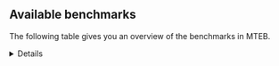 ## Available benchmarks
The following table gives you an overview of the benchmarks in MTEB.

<details>

<!-- This allows the table to be autogenerated in the future: -->
<!-- BENCHMARKS TABLE START -->

| Name | Leaderboard name | # Tasks | Task Types | Domains | Languages |
|------|------------------|---------|------------|---------|-----------|
| [BEIR](https://arxiv.org/abs/2104.08663) | BEIR | 15 | Retrieval: 15 | [Academic, Government, Reviews, Programming, Written, News, Social, Encyclopaedic, Medical, Financial, Blog, Web, Non-fiction] | eng |
| [BEIR-NL](https://arxiv.org/abs/2412.08329) | BEIR-NL | 15 | Retrieval: 15 | [Academic, Written, Encyclopaedic, Medical, Web, Non-fiction] | nld |
| [BRIGHT](https://brightbenchmark.github.io/) | BRIGHT | 1 | Retrieval: 1 | [Written, Non-fiction] | eng |
| [BRIGHT (long)](https://brightbenchmark.github.io/) | BRIGHT (long) | 1 | Retrieval: 1 | [Written, Non-fiction] | eng |
| [BuiltBench(eng)](https://arxiv.org/abs/2411.12056) | BuiltBench(eng) | 4 | Clustering: 2, Retrieval: 1, Reranking: 1 | [Engineering, Written] | eng |
| [ChemTEB](https://arxiv.org/abs/2412.00532) | Chemical | 27 | BitextMining: 1, Classification: 17, Clustering: 2, PairClassification: 5, Retrieval: 2 | [Chemistry] | tur,msa,jpn,por,zho,eng,hin,deu,spa,nld,kor,fra,ces |
| [CoIR](https://github.com/CoIR-team/coir) | Code Information Retrieval | 10 | Retrieval: 10 | [Written, Programming] | sql,php,ruby,eng,javascript,python,java,go,c++ |
| [CodeRAG](https://arxiv.org/abs/2406.14497) | CodeRAG | 4 | Reranking: 4 | [Programming] | python |
| [Encodechka](https://github.com/avidale/encodechka) | Encodechka | 7 | STS: 2, Classification: 4, PairClassification: 1 | [Government, Written, Fiction, News, Social, Web, Non-fiction] | rus |
| [FollowIR](https://arxiv.org/abs/2403.15246) | Instruction Following | 3 | InstructionRetrieval: 3 | [News, Written] | eng |
| [LongEmbed](https://arxiv.org/abs/2404.12096v2) | Long-context Retrieval | 6 | Retrieval: 6 | [Academic, Written, Fiction, Spoken, Encyclopaedic, Blog, Non-fiction] | eng |
| [MIEB(Img)](https://arxiv.org/abs/2504.10471) | Image only | 49 | Any2AnyRetrieval: 15, ImageClassification: 22, ImageClustering: 5, VisualSTS(eng): 5, VisualSTS(multi): 2 | [Reviews, Written, News, Spoken, Social, Scene, Encyclopaedic, Medical, Blog, Web, Non-fiction] | tur,rus,por,ara,eng,pol,deu,spa,nld,ita,kor,fra,cmn |
| [MIEB(Multilingual)](https://arxiv.org/abs/2504.10471) | Image-Text, Multilingual | 130 | ImageClassification: 22, ImageClustering: 5, ZeroShotClassification: 23, VisionCentricQA: 6, Compositionality: 7, VisualSTS(eng): 7, Any2AnyRetrieval: 45, DocumentUnderstanding: 10, Any2AnyMultilingualRetrieval: 3, VisualSTS(multi): 2 | [Constructed, Reviews, Academic, Written, Social, News, Spoken, Scene, Encyclopaedic, Medical, Blog, Web, Non-fiction] | mri,dan,por,vie,ara,ron,eng,bul,hun,nor,kor,hrv,ces,fil,ell,ukr,pol,swe,tha,deu,spa,heb,swa,fas,fin,cmn,est,tur,rus,ind,tel,ben,nld,fra,ita,jpn,zho,quz,hin |
| [MIEB(eng)](https://arxiv.org/abs/2504.10471) | Image-Text, English | 125 | ImageClassification: 22, ImageClustering: 5, ZeroShotClassification: 23, VisionCentricQA: 6, Compositionality: 7, VisualSTS(eng): 7, Any2AnyRetrieval: 45, DocumentUnderstanding: 10 | [Constructed, Reviews, Academic, Written, Social, News, Spoken, Scene, Encyclopaedic, Medical, Blog, Web, Non-fiction] | eng |
| [MIEB(lite)](https://arxiv.org/abs/2504.10471) | Image-Text, Lite | 51 | ImageClassification: 8, ImageClustering: 2, ZeroShotClassification: 7, VisionCentricQA: 5, Compositionality: 6, VisualSTS(eng): 2, VisualSTS(multi): 2, Any2AnyRetrieval: 11, DocumentUnderstanding: 6, Any2AnyMultilingualRetrieval: 2 | [Reviews, Academic, Written, Social, News, Spoken, Encyclopaedic, Medical, Scene, Blog, Web, Non-fiction] | mri,dan,por,vie,ara,ron,eng,bul,hun,nor,kor,hrv,ces,fil,ell,ukr,pol,swe,tha,deu,spa,heb,swa,fas,fin,cmn,est,tur,rus,ind,tel,ben,nld,ita,fra,jpn,zho,quz,hin |
| [MINERSBitextMining](https://arxiv.org/pdf/2406.07424) | MINERSBitextMining | 7 | BitextMining: 7 | [Social, Reviews, Written] | gsw,khm,dan,ron,isl,eng,bul,ang,dtp,bjn,kor,ces,tgl,ibo,hye,swe,bew,deu,max,lvs,heb,fin,cmn,afr,pcm,cbk,lat,bel,mkd,fra,ita,uig,gla,slv,orv,yid,arq,kaz,eus,ina,yor,vie,glg,cor,hun,swg,abs,cat,nds,ukr,tha,mon,tat,ceb,mal,arz,rus,nob,bug,kat,ind,bos,jav,nld,sqi,ban,amh,yue,bre,tuk,cym,ber,nij,lit,csb,lfn,tam,fao,hsb,pes,mad,cha,ace,wuu,est,kur,mar,gle,xho,tel,ben,war,bbc,pms,min,epo,sun,kab,por,ara,bhp,nno,slk,rej,hrv,fry,mhr,ell,awa,dsb,mui,hau,pol,spa,uzb,ile,tur,ido,urd,tzl,nov,zsm,swh,jpn,aze,srp,hin,mak,oci,kzj,pam,ast |
| MTEB(Code, v1) | Code | 12 | Retrieval: 12 | [Written, Programming] | scala,sql,php,ruby,c,eng,javascript,python,swift,java,rust,shell,typescript,go,c++ |
| MTEB(Europe, v1) | European | 74 | BitextMining: 7, Classification: 21, Clustering: 8, Retrieval: 15, InstructionRetrieval: 3, MultilabelClassification: 2, PairClassification: 6, Reranking: 3, STS: 9 | [Academic, Written, Fiction, News, Religious, Social, Spoken, Encyclopaedic, Financial, Subtitles, Non-fiction, Reviews, Medical, Blog, Constructed, Government, Programming, Legal, Web] | dan,por,ron,isl,nno,eng,slk,lit,bul,rom,hun,hrv,ces,ell,pol,swe,fao,deu,spa,fin,est,lav,nob,mlt,gle,nld,ita,fra,slv,eus |
| MTEB(Indic, v1) | Indic | 23 | BitextMining: 4, Clustering: 1, Classification: 13, PairClassification: 1, Retrieval: 2, Reranking: 1, STS: 1 | [Constructed, Reviews, Government, Written, Fiction, Religious, Social, Spoken, Legal, News, Encyclopaedic, Web, Non-fiction] | bgc,doi,mni,eng,mai,kan,ory,bod,nep,asm,gom,tam,awa,mwr,hne,sat,pan,pus,gbm,brx,mal,guj,mar,urd,san,tel,ben,bho,npi,raj,kas,boy,hin,snd,mup |
| MTEB(Law, v1) | Legal | 8 | Retrieval: 8 | [Legal, Written] | deu,eng,zho |
| MTEB(Medical, v1) | Medical | 12 | Retrieval: 9, Clustering: 2, Reranking: 1 | [Academic, Government, Written, Medical, Web, Non-fiction] | rus,zho,vie,ara,eng,pol,spa,kor,fra,cmn |
| MTEB(Multilingual, v1) | Multilingual | 132 | BitextMining: 13, Classification: 43, Clustering: 17, Retrieval: 18, InstructionRetrieval: 3, MultilabelClassification: 5, PairClassification: 11, Reranking: 6, STS: 16 | [Academic, Written, Fiction, News, Entertainment, Religious, Social, Spoken, Encyclopaedic, Financial, Subtitles, Non-fiction, Reviews, Medical, Blog, Constructed, Government, Programming, Legal, Web] | gsw,mlg,yuw,cme,sab,mib,ang,ory,mbt,agr,kor,vmy,bkq,uli,kdc,hye,naf,klt,lvs,anv,wuv,gbm,mxp,zai,lbk,fin,uvl,nou,pcm,qvh,kam,chq,rmc,apb,fue,cbc,mkd,eri,fra,bzh,zpo,acr,bef,tbo,kmg,chf,agm,ina,ape,auc,plt,mai,kan,kkl,kjs,bch,sey,cat,gun,guo,big,lcm,sim,kde,ycn,tum,mwr,lmo,mks,bgt,otq,cjv,mon,bhg,gum,nsn,sue,kgk,mio,cpy,myk,kat,mic,nys,soy,nus,zpc,gvc,kqf,ban,amh,fon,shn,zho,lao,aey,ayr,tuk,bjz,nqo,ber,poe,sll,gof,plu,mri,sin,dik,suz,tgo,wim,ziw,mni,rug,mkn,sus,txq,prs,muy,csb,meq,lfn,isn,fil,wiu,mle,xed,snp,msa,nas,pan,ksj,arp,yre,kek,pes,maa,tim,gle,mad,cbu,brx,avt,ssw,lav,yad,mar,nyu,cth,qvc,msy,ubu,yon,tel,xho,ben,geb,gfk,war,not,run,boj,wos,pms,pap,pjt,nfa,nde,nhu,tuc,kas,tnk,tte,agt,nhe,tiw,far,waj,mup,wrs,bkd,zpl,kab,bbb,cjo,ikk,por,txu,noa,mek,ztq,nop,opm,rop,zul,otn,fai,bss,mig,ian,kmb,bzd,ell,gux,zar,dah,awa,mzz,nya,tbz,pol,ssg,bqc,tfr,ntj,qup,cta,uzb,ile,crx,hix,jic,jao,mjc,ndg,tnn,kbp,pir,qxo,acq,zsm,kmr,raj,ars,nnq,tpz,apw,jpn,dif,jid,ptu,mbj,kaq,kue,mco,cpb,hch,nlg,xav,gym,gyr,khk,mna,dan,hvn,bsn,lif,ctp,ron,ulk,isl,arl,doi,ktm,srm,aer,bod,bjn,djk,mop,con,ssx,zao,srd,gwi,asm,tlf,ibo,bug,dyu,aoj,mox,fuv,kqw,ksd,nna,nuy,tsw,max,ttc,heg,kwd,kyz,cbv,cmn,mqb,pwg,abx,mca,tpa,cbk,yva,poy,cak,lat,nin,npi,taw,knc,nob,urb,slv,box,rai,zaw,yka,snd,glv,mil,mcr,omw,kaz,bmr,uvh,hop,mmx,cwe,mwe,tbc,tbf,glg,aak,swg,dgr,tzj,tso,spy,lij,kin,bba,zap,dwy,tzm,bea,awb,buk,kgp,tee,wro,qvw,aka,poh,ruf,enq,ceb,kpj,mal,cot,cut,mhl,gui,nwi,tke,zpz,mmo,cab,cya,dww,faa,kac,jav,ebk,bem,prf,apu,npl,gub,bnp,dov,fur,mlp,quc,nhr,meu,yue,mwf,chd,qxn,mir,tzo,dad,dgz,zpv,zga,tuf,ded,okv,sgz,pbt,lus,chz,tcz,sag,beo,ndj,krc,yuj,wsk,kto,scn,ino,caa,ntu,tpt,clu,mdy,hne,ngp,kmu,chk,kkc,kqc,amr,alq,byx,wal,xtm,lgl,cui,tgp,mau,kon,kur,usa,wap,ewe,kje,hmo,som,taq,mpp,aeb,anh,tif,ata,zsr,kql,nso,bbc,bjr,wnu,zpq,bjp,abt,myw,dzo,ote,min,agn,urt,csy,auy,wer,tah,jvn,shi,kos,rej,sps,gvs,hus,nor,cbt,bhl,emi,reg,wbp,gom,yml,bpr,dsb,quh,mcb,nch,cux,mbh,qub,sja,dhg,seh,spa,zlm,swa,ven,kpg,aso,hto,nii,dop,lex,mti,guj,mwp,nho,urd,amn,tzl,kvn,ake,nbq,amu,amf,poi,swh,kbq,kyq,srp,viv,hin,sna,msm,nif,sbe,wrk,xsi,aaz,too,zia,mxt,zty,kzj,pam,nak,zac,hmn,azz,zad,bgc,lww,maz,eng,huv,ffm,dtp,mgw,otm,lug,chv,ces,bjv,gnn,kmh,mwc,tbg,ngu,tod,blz,med,bew,vid,bki,ixl,ntp,xla,knv,afr,mlt,ikw,wln,mav,zas,xtd,boa,knj,aom,kze,mxq,mya,rwo,uig,gaw,aii,cuc,ara,boy,svk,ssd,grn,awk,xon,swp,yor,lim,vie,ncl,spp,kir,zpm,hun,yal,apc,cor,cpc,azj,sbk,abs,ken,acu,lid,ydd,mva,ukr,ckb,tdt,zaj,tha,cjk,bxh,mpm,sua,dob,tiy,xbi,kpx,inb,tsn,rus,bvr,ltg,haw,adz,taj,bos,shp,nld,tew,pah,kpf,agu,kbh,ubr,bon,dwr,amm,tgk,cac,trc,zam,div,nhw,mph,umb,bao,apn,aai,mto,pib,amx,gaz,ese,cao,sot,pri,nij,knf,gdn,bkx,sgb,cbi,hns,crh,kup,tam,toj,kea,aby,bmk,mos,tos,wol,bzj,grc,qul,cgc,pab,mpj,alp,mkj,est,tuo,are,hat,ctu,stp,tac,yut,kwf,fij,spl,beu,szl,leu,mqj,atd,rkb,for,cbr,etr,snx,yap,mbb,tnp,qvz,sun,cof,atb,tyv,kpr,mgh,ood,rmy,wiv,nno,djr,tvk,mee,rom,crn,ppo,tcs,gup,hrv,fry,gul,agd,ncj,kew,pao,gai,bmu,jni,gnw,ipi,tav,gmv,huu,bbr,tur,lua,ido,ptp,kiw,maj,bco,bho,row,att,byr,sny,hub,mps,gah,aze,caf,mvn,piu,sco,mpt,ame,ons,hbo,qvn,twi,khm,cbs,agg,cav,mit,hlt,qve,yss,quy,bul,sxb,ots,acf,zca,nep,tgl,mgc,yby,kwi,bvd,ong,kms,pus,bus,yaa,swe,deu,mcq,iou,heb,zpu,wat,mag,obo,eko,mey,vec,spm,dji,fuf,met,azg,mcp,usp,kud,tnc,bel,lin,ita,nko,xnn,tna,smo,gla,cap,zyp,snn,orv,yid,qwh,mam,mih,arq,sah,nhy,apz,urw,eus,qvm,hui,cmo,bqp,amk,kpw,fuc,kvg,kyf,mpx,arn,aau,bdd,emp,nds,llg,bgs,nab,blw,tku,mcd,wmt,glk,msc,srq,udu,cco,yrb,tat,fas,ltz,hot,ncu,arz,san,ind,bak,kyc,nhg,toc,gvf,apr,ghs,ton,uri,kyg,wmw,zos,aoi,sqi,esk,klv,rro,bre,atg,luo,kne,azb,bsp,cym,ary,jae,fuh,zab,jac,ter,top,lit,tue,kqa,als,kik,myu,mlh,khs,zat,mbl,sat,mbc,aia,fao,ajp,hsb,cha,aon,ace,tet,cpa,sbs,wuu,pls,qvs,pon,cnt,jiv,lbb,qxh,ign,srn,car,yaq,arb,tpi,shj,tca,zaa,tmd,zav,bam,msk,kdl,nca,mxb,msb,sri,kwj,pma,ura,soq,acm,cub,quf,cni,cop,epo,myy,nhi,uzn,kiz,maq,dgc,tof,slk,bhp,miz,cuk,cax,gdr,kbc,bsj,bmh,cnl,kmk,wed,orm,aui,mhr,kgf,mcf,cpu,daa,cek,gam,mui,amo,hau,bjk,smk,hla,mbs,rgu,cso,pag,yle,khz,mkl,roo,nss,imo,nvm,gvn,kmo,mux,pad,aly,nov,lac,ilo,pio,wbi,tir,cle,iws,awx,snc,amp,ksr,guh,kbm,upv,bps,mak,oci,mie,gng,ast,wnc |
| [MTEB(Scandinavian, v1)](https://kennethenevoldsen.github.io/scandinavian-embedding-benchmark/) | Scandinavian | 28 | BitextMining: 2, Classification: 13, Retrieval: 7, Clustering: 6 | [Reviews, Government, Written, Fiction, Social, Legal, News, Spoken, Encyclopaedic, Blog, Web, Non-fiction] | nob,dan,nno,isl,fao,swe |
| [MTEB(cmn, v1)](https://github.com/FlagOpen/FlagEmbedding/tree/master/research/C_MTEB) | Chinese | 32 | Retrieval: 8, Reranking: 4, PairClassification: 2, Clustering: 4, STS: 7, Classification: 7 | [Entertainment, Academic, Government, Written, Medical, Financial, Non-fiction] | cmn |
| [MTEB(deu, v1)](https://arxiv.org/html/2401.02709v1) | German | 19 | Classification: 6, Clustering: 4, PairClassification: 2, Reranking: 1, Retrieval: 4, STS: 2 | [Reviews, Written, News, Spoken, Legal, Encyclopaedic, Web, Non-fiction] | deu |
| MTEB(eng, v1) | English Legacy | 56 | Classification: 12, Retrieval: 15, Clustering: 11, Reranking: 4, STS: 10, PairClassification: 3, Summarization: 1 | [Reviews, Academic, Government, Programming, Written, Social, Spoken, News, Medical, Encyclopaedic, Financial, Blog, Web, Non-fiction] | eng |
| MTEB(eng, v2) | English | 41 | Retrieval: 10, Clustering: 8, Reranking: 2, STS: 9, Classification: 8, PairClassification: 3, Summarization: 1 | [Academic, Reviews, Programming, Written, News, Spoken, Social, Medical, Encyclopaedic, Financial, Blog, Web, Non-fiction] | eng |
| MTEB(fas, beta) | Farsi (BETA) | 60 | Classification: 18, Clustering: 5, PairClassification: 8, Reranking: 2, Retrieval: 21, STS: 3, BitextMining: 3 | [Reviews, Academic, Written, Religious, Social, Spoken, News, Encyclopaedic, Medical, Blog, Web] | fas |
| [MTEB(fra, v1)](https://arxiv.org/abs/2405.20468) | French | 25 | Classification: 6, Clustering: 7, PairClassification: 1, Reranking: 2, Retrieval: 5, STS: 3, Summarization: 1 | [Reviews, Academic, Written, News, Spoken, Legal, Social, Encyclopaedic, Web, Non-fiction] | fra,eng |
| [MTEB(jpn, v1)](https://github.com/sbintuitions/JMTEB) | Japanese | 16 | Clustering: 2, Classification: 4, STS: 2, PairClassification: 1, Retrieval: 6, Reranking: 1 | [Reviews, Academic, Written, News, Spoken, Encyclopaedic, Web, Non-fiction] | jpn |
| MTEB(kor, v1) | Korean | 6 | Classification: 1, Reranking: 1, Retrieval: 2, STS: 2 | [Reviews, Written, News, Spoken, Encyclopaedic, Web] | kor |
| [MTEB(pol, v1)](https://arxiv.org/abs/2405.10138) | Polish | 17 | Classification: 7, Clustering: 3, PairClassification: 4, STS: 3 | [Reviews, Academic, Written, Fiction, Social, Spoken, Legal, News, Web, Non-fiction] | pol |
| [MTEB(rus, v1)](https://aclanthology.org/2023.eacl-main.148/) | Russian | 23 | Classification: 9, Clustering: 3, MultilabelClassification: 2, PairClassification: 1, Reranking: 2, Retrieval: 3, STS: 3 | [Reviews, Academic, Written, News, Social, Spoken, Encyclopaedic, Blog, Web] | rus |
| [NanoBEIR](https://huggingface.co/collections/zeta-alpha-ai/nanobeir-66e1a0af21dfd93e620cd9f6) | NanoBEIR | 13 | Retrieval: 13 | [Academic, Written, News, Social, Medical, Encyclopaedic, Web, Non-fiction] | eng |
| [RAR-b](https://arxiv.org/abs/2404.06347) | Reasoning retrieval | 17 | Retrieval: 17 | [Written, Encyclopaedic, Programming] | eng |

<!-- BENCHMARKS TABLE END -->
